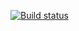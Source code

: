 [![Build status](https://ci.appveyor.com/api/projects/status/my1wol9q6gcww393/branch/main?svg=true)](https://ci.appveyor.com/project/DmitriyStepanychev/postmanecho/branch/main)
